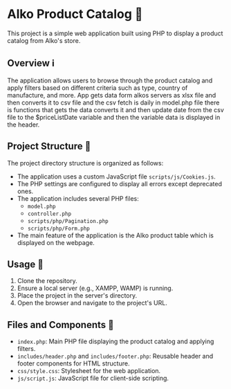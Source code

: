 # Alko Product Catalog 🍷

This project is a simple web application built using PHP to display a product catalog from Alko's store.

## Overview ℹ️

The application allows users to browse through the product catalog and apply filters based on different criteria such as type, country of manufacture, and more.
App gets data form alkos servers as xlsx file and then converts it to csv file and the csv fetch is daily in model.php file there is functions that gets the data converts it and then update date from the csv file to the $priceListDate variable and then the variable data is displayed in the header.


## Project Structure 📂

The project directory structure is organized as follows:

- The application uses a custom JavaScript file `scripts/js/Cookies.js`.
- The PHP settings are configured to display all errors except deprecated ones.
- The application includes several PHP files:
  - `model.php`
  - `controller.php`
  - `scripts/php/Pagination.php`
  - `scripts/php/Form.php`
- The main feature of the application is the Alko product table which is displayed on the webpage.

## Usage 🚀

1. Clone the repository.
2. Ensure a local server (e.g., XAMPP, WAMP) is running.
3. Place the project in the server's directory.
4. Open the browser and navigate to the project's URL.

## Files and Components 📝

- `index.php`: Main PHP file displaying the product catalog and applying filters.
- `includes/header.php` and `includes/footer.php`: Reusable header and footer components for HTML structure.
- `css/style.css`: Stylesheet for the web application.
- `js/script.js`: JavaScript file for client-side scripting.





